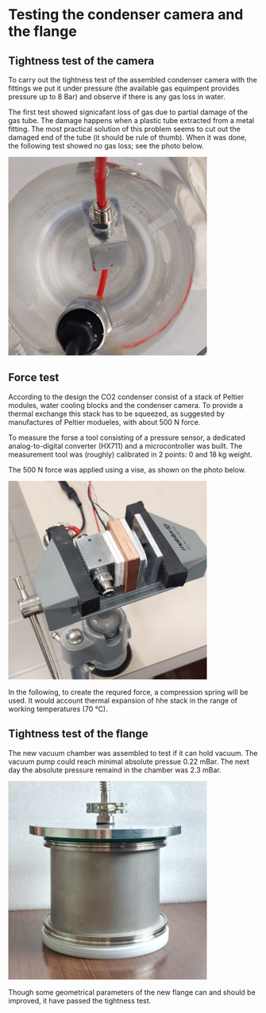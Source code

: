 # Testing the condenser camera and the flange
## Tightness test of the camera
To carry out the tightness test of the assembled condenser camera with the fittings we put it under pressure (the available gas equimpent provides pressure up to 8 Bar) and observe if there is any gas loss in water. 

The first test showed signicafant loss of gas due to partial damage of the gas tube. The damage happens when a plastic tube extracted from a metal fitting. The most practical solution of this problem seems to cut out the damaged end of the tube (it should be rule of thumb). When it was done, the following test showed no gas loss; see the photo below.

<img alt="Photo of the test in a vise" src="/img/2025-01-15 - Testing the condenser camera in water.jpg" width=400px>

## Force test
According to the design the CO2 condenser consist of a stack of Peltier modules, water cooling blocks and the condenser camera. To provide a thermal exchange this stack has to be squeezed, as suggested by manufactures of Peltier modueles, with about 500 N force.

To measure the forse a tool consisting of a pressure sensor, a dedicated analog-to-digital converter (HX711) and a microcontroller was built. The measurement tool was (roughly) calibrated in 2 points: 0 and 18 kg weight.

The 500 N force was applied using a vise, as shown on the photo below.

<img alt="Photo of the test in a vise" src="/img/2025-01-16 - Pressue test in a vise.jpg" width=400px>

In the following, to create the requred force, a compression spring will be used. It would account thermal expansion of hhe stack in the range of working temperatures (70 &deg;C).

## Tightness test of the flange
The new vacuum chamber was assembled to test if it can hold vacuum. The vacuum pump could reach minimal absolute pressue 0.22 mBar. The next day the absolute pressure remaind in the chamber was 2.3 mBar.

<img alt="Photo of the vacuum test of the flange" src="/img/2025-01-17 - Vacuum test of the flange.jpg" width=400px>

Though some geometrical parameters of the new flange can and should be improved, it have passed the tightness test.
